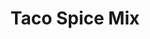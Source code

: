 ---
title: Taco Spice Mix
metadata:
  source: https://www.bbc.co.uk/food/recipes/taco_seasoning_47611
  course: Spice
  title: Taco Spice Mix
ingredients:
- name: sweet paprika
  amount: 1 tbsp
- name: chilli powder
  amount: 2 tbsp
- name: garlic powder
  amount: 1 tbsp
- name: salt
  amount: 1 tsp
- name: ground cumin
  amount: 2 tbsp
- name: black pepper
  amount: 1 tsp
- name: dried oregano
  amount: 1 tbsp
- name: onion powder
  amount: 1 tsp
cookware:
- name: bowl
- name: container
steps:
- description: Put the chilli powder, sweet paprika, ground cumin, garlic powder,
    dried oregano, onion powder, black pepper and salt in a bowl and mix to combine.
- description: Tip into a container, and store in a cupboard.

---